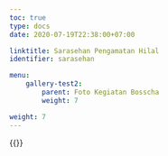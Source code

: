 ```yaml
---
toc: true
type: docs
date: 2020-07-19T22:38:00+07:00

linktitle: Sarasehan Pengamatan Hilal
identifier: sarasehan

menu:
    gallery-test2:
        parent: Foto Kegiatan Bosscha
        weight: 7

weight: 7
---
```


{{<foldergallery src="sarasehan-hilal">}}